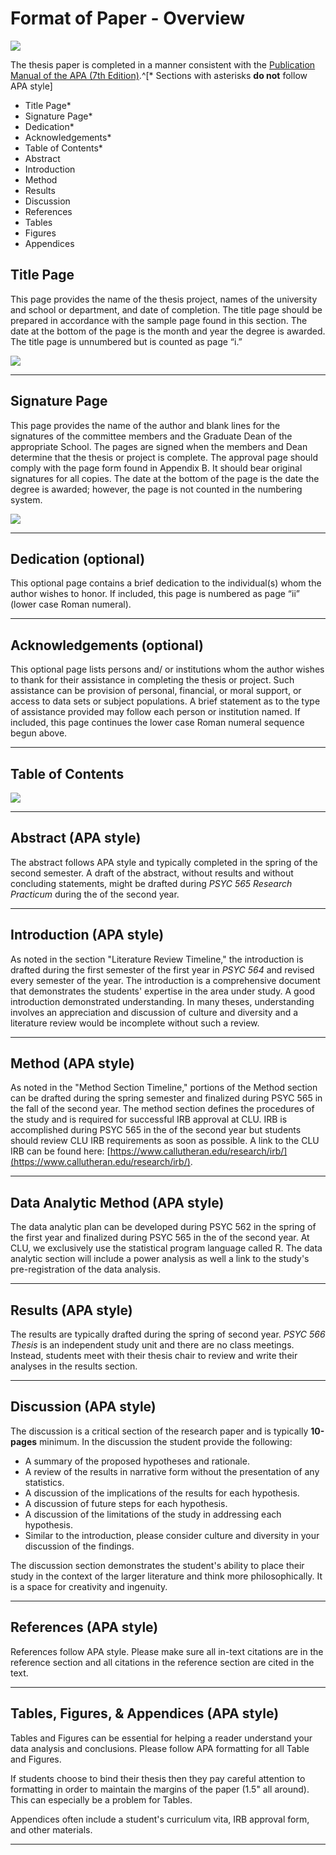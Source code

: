 # Format of Paper - Overview


![](images/apamanual.png)<!-- -->


 The thesis paper is completed in a manner consistent with the [Publication Manual of the APA (7th Edition)](https://www.amazon.com/s?k=apa+publication+manual+7th+edition&crid=7T10VJ2PYQZH&sprefix=apa+pu%2Caps%2C261&ref=nb_sb_ss_i_1_6).^[* Sections with asterisks **do not** follow APA style] 

  * Title Page*
  * Signature Page*
  * Dedication*
  * Acknowledgements*
  * Table of Contents*
  * Abstract
  * Introduction
  * Method
  * Results
  * Discussion
  * References
  * Tables
  * Figures
  * Appendices



## Title Page

This page provides the name of the thesis project, names of the university and school or department, and date of completion. The title page should be prepared in accordance with the sample page found in this section. The date at the bottom of the page is the month and year the degree is awarded. The title page is unnumbered but is counted as page “i.”

![](images/titlepage.png)<!-- -->

___

## Signature Page

This page provides the name of the author and blank lines for the signatures of the committee members and the Graduate Dean of the appropriate School. The pages are signed when the members and Dean determine that the thesis or project is complete. The approval page should comply with the page form found in Appendix B. It should bear original signatures for all copies. The date at the bottom of the page is the date the degree is awarded; however, the page is not counted in the numbering system.

![](images/signaturepage.png)<!-- -->

___

## Dedication (optional)

This optional page contains a brief dedication to the individual(s) whom the author wishes to honor. If included, this page is numbered as page “ii” (lower case Roman numeral).

___


## Acknowledgements (optional)

This optional page lists persons and/ or institutions whom the author wishes to thank for their assistance in completing the thesis or project. Such assistance can be provision of personal, financial, or moral support, or access to data sets or subject populations. A brief statement as to the type of assistance provided may follow each person or institution named. If included, this page continues the lower case Roman numeral sequence begun above.

___


## Table of Contents


![](images/tablecontents.png)<!-- -->


___

## Abstract (APA style)

The abstract follows APA style and typically completed in the spring of the second semester.  A draft of the abstract, without results and without concluding statements, might be drafted during *PSYC 565 Research Practicum* during the of the second year. 

___


## Introduction (APA style)

As noted in the section "Literature Review Timeline," the introduction is drafted during the first semester of the first year in *PSYC 564* and revised every semester of the year.  The introduction is a comprehensive document that demonstrates the students' expertise in the area under study.  A good introduction demonstrated understanding.  In many theses, understanding involves an appreciation and discussion of culture and diversity and a literature review would be incomplete without such a review. 

___


## Method (APA style)

As noted in the "Method Section Timeline," portions of the Method section can be drafted during the spring semester and finalized during PSYC 565 in the fall of the second year.  The method section defines the procedures of the study and is required for successful IRB approval at CLU.  IRB is accomplished during PSYC 565 in the of the second year but students should review CLU IRB requirements as soon as possible.  A link to the CLU IRB can be found here: [https://www.callutheran.edu/research/irb/](https://www.callutheran.edu/research/irb/).


___


## Data Analytic Method (APA style)

The data analytic plan can be developed during PSYC 562 in the spring of the first year and finalized during PSYC 565 in the of the second year.  At CLU, we exclusively use the statistical program language called R. The data analytic section will include a power analysis as well a link to the study's pre-registration of the data analysis. 

___

## Results (APA style)

The results are typically drafted during the spring of second year.  *PSYC 566 Thesis* is an independent study unit and there are no class meetings.  Instead, students meet with their thesis chair to review and write their analyses in the results section. 

___


## Discussion (APA style)

The discussion is a critical section of the research paper and is typically **10-pages** minimum.  In the discussion the student provide the following:

  * A summary of the proposed hypotheses and rationale.
  * A review of the results in narrative form without the presentation of any statistics.
  * A discussion of the implications of the results for each hypothesis. 
  * A discussion of future steps for each hypothesis.
  * A discussion of the limitations of the study in addressing each hypothesis.
  * Similar to the introduction, please consider culture and diversity in your discussion of the findings. 

The discussion section demonstrates the student's ability to place their study in the context of the larger literature and think more philosophically.  It is a space for creativity and ingenuity.  
  
___


## References (APA style)

References follow APA style.  Please make sure all in-text citations are in the reference section and all citations in the reference section are cited in the text.

___


## Tables, Figures, & Appendices (APA style)

Tables and Figures can be essential for helping a reader understand your data analysis and conclusions. Please follow APA formatting for all Table and Figures.

If students choose to bind their thesis then they pay careful attention to formatting in order to maintain the margins of the paper (1.5" all around).  This can especially be a problem for Tables.

Appendices often include a student's curriculum vita, IRB approval form, and other materials.  

___


